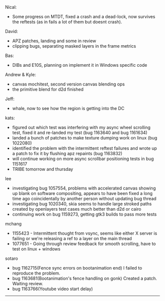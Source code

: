 Nical:
* Some progress on MTDT, fixed a crash and a dead-lock, now survives the reftests (as in fails a lot of them but doesnt crash).



David:
* APZ patches, landing and some in review
* clipping bugs, separating masked layers in the frame metrics



Bas:
* DIBs and E10S, planning on implement it in Windows specific code



Andrew & Kyle:
* canvas mochitest, second version canvas blending ops
* the primitive blend for d2d finished



Jeff:
* whale, now to see how the region is getting into the DC



kats:
* figured out which test was interfering with my async wheel scrolling test, fixed it and re-landed my test (bug 1163640 and bug 1161634)
* landed a bunch of patches to make texture dumping work on linux (bug 1022080)
* identified the problem with the intermittent reftest failures and wrote up a patch to fix it by flushing apz repaints (bug 1163832)
* will continue working on more async scrollbar positioning tests in bug 1151617
* TRIBE tomorrow and thursday

lee
* investigating bug 1057554, problems with accelerated canvas showing up blank on software compositing, appears to have been fixed a long time ago coincidentally by another person without updating bug thread
* investigating bug 1020340, skia seems to handle large stroked paths created by openlayers test cases much better than d2d or cairo
* continuing work on bug 1159273, getting gtk3 builds to pass more tests



mchang
* 1155423 - Intermittent thought from vsync, seems like either X server is failing or we're releasing a ref to a layer on the main thread
* 1077651 - Going through review feedback for smooth scrolling, have to test on linux + windows



sotaro
* bug 1162715(Fence sync errors on bootanimation end) I failed to reproduce the problem.
* bug 1163681(Bootanimation's fence handling on gonk) Created a patch. Waiting review.
* bug 1163766(Youtube video start delay)







________________


